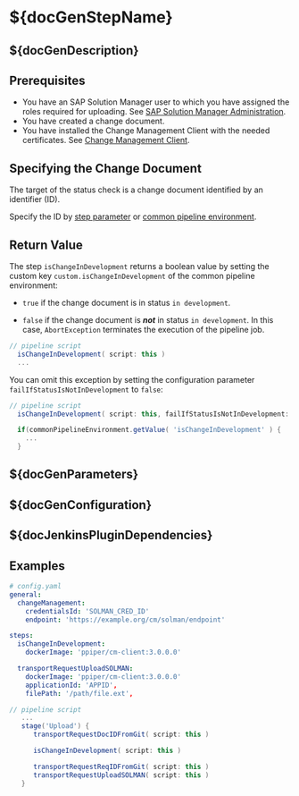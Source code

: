 # ${docGenStepName}

## ${docGenDescription}

## Prerequisites

* You have an SAP Solution Manager user to which you have assigned the roles required for uploading. See [SAP Solution Manager Administration](https://help.sap.com/viewer/c413647f87a54db59d18cb074ce3dafd/7.2.12/en-US/11505ddff03c4d74976dae648743e10e.html).
* You have created a change document.
* You have installed the Change Management Client with the needed certificates. See [Change Management Client](transportRequestUploadSOLMAN.md#Change-Management-Client).

## Specifying the Change Document

The target of the status check is a change document identified by an identifier (ID).

Specify the ID by [step parameter](transportRequestUploadSOLMAN#By-Step-Parameter) or [common pipeline environment](transportRequestUploadSOLMAN#Common-Pipeline-Environment).

## Return Value

The step `isChangeInDevelopment` returns a boolean value by setting the custom key
`custom.isChangeInDevelopment` of the common pipeline environment:

- `true` if the change document is in status `in development`.

- `false` if the change document is _**not**_ in status `in development`. In this case, `AbortException` terminates the execution of the pipeline job.

```groovy
// pipeline script
  isChangeInDevelopment( script: this )
  ...
```

You can omit this exception by setting the configuration parameter `failIfStatusIsNotInDevelopment` to `false`:

```groovy
// pipeline script
  isChangeInDevelopment( script: this, failIfStatusIsNotInDevelopment: false )

  if(commonPipelineEnvironment.getValue( 'isChangeInDevelopment' ) {
    ...
  }
```

## ${docGenParameters}

## ${docGenConfiguration}

## ${docJenkinsPluginDependencies}

## Examples

```yaml
# config.yaml
general:
  changeManagement:
    credentialsId: 'SOLMAN_CRED_ID'
    endpoint: 'https://example.org/cm/solman/endpoint'

steps:
  isChangeInDevelopment:
    dockerImage: 'ppiper/cm-client:3.0.0.0'

  transportRequestUploadSOLMAN:
    dockerImage: 'ppiper/cm-client:3.0.0.0'
    applicationId: 'APPID',
    filePath: '/path/file.ext',
```

```groovy
// pipeline script
   ...
   stage('Upload') {
      transportRequestDocIDFromGit( script: this )

      isChangeInDevelopment( script: this )

      transportRequestReqIDFromGit( script: this )
      transportRequestUploadSOLMAN( script: this )
   }
```
